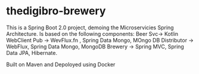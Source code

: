 # thedigibro-brewery
This is a Spring Boot 2.0 project, demoing the Microservicies Spring Architecture. Is based on the following components:
Beer Svc-> Kotlin WebClient
Pub -> WevFlux.fn , Spring Data Mongo, MOngo DB
Distributor -> WebFlux, Spring Data Mongo, MongoDB
Brewery -> Spring MVC, Spring Data JPA, Hibernate.

Built on Maven and Depoloyed using Docker
